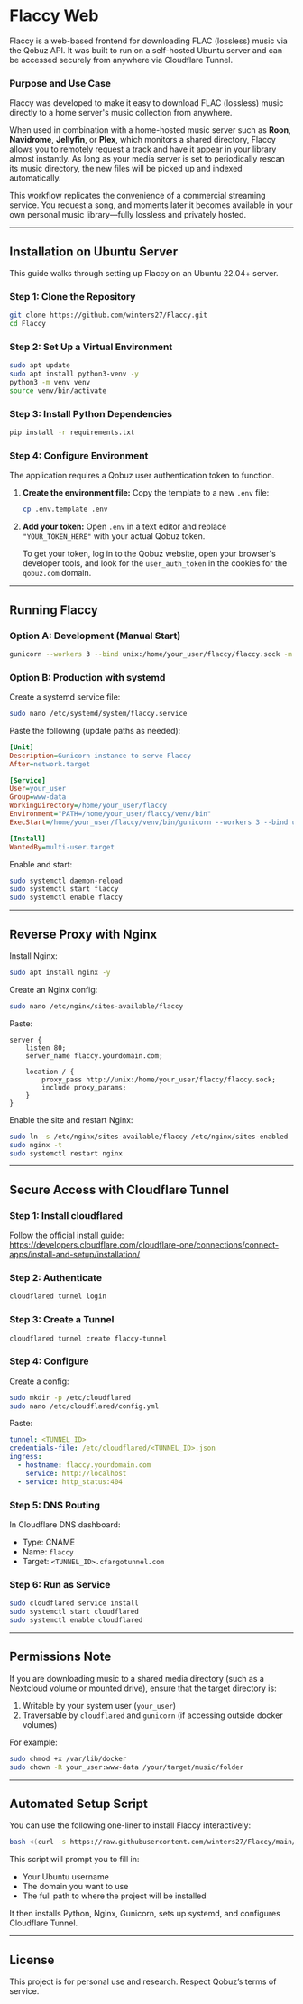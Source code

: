 # Flaccy Web

Flaccy is a web-based frontend for downloading FLAC (lossless) music via the Qobuz API. It was built to run on a self-hosted Ubuntu server and can be accessed securely from anywhere via Cloudflare Tunnel.

### Purpose and Use Case

Flaccy was developed to make it easy to download FLAC (lossless) music directly to a home server's music collection from anywhere.

When used in combination with a home-hosted music server such as **Roon**, **Navidrome**, **Jellyfin**, or **Plex**, which monitors a shared directory, Flaccy allows you to remotely request a track and have it appear in your library almost instantly. As long as your media server is set to periodically rescan its music directory, the new files will be picked up and indexed automatically.

This workflow replicates the convenience of a commercial streaming service. You request a song, and moments later it becomes available in your own personal music library—fully lossless and privately hosted.

---

## Installation on Ubuntu Server

This guide walks through setting up Flaccy on an Ubuntu 22.04+ server.

### Step 1: Clone the Repository

```bash
git clone https://github.com/winters27/Flaccy.git
cd Flaccy
```

### Step 2: Set Up a Virtual Environment

```bash
sudo apt update
sudo apt install python3-venv -y
python3 -m venv venv
source venv/bin/activate
```

### Step 3: Install Python Dependencies

```bash
pip install -r requirements.txt
```

### Step 4: Configure Environment

The application requires a Qobuz user authentication token to function.

1.  **Create the environment file:**
    Copy the template to a new `.env` file:
    ```bash
    cp .env.template .env
    ```

2.  **Add your token:**
    Open `.env` in a text editor and replace `"YOUR_TOKEN_HERE"` with your actual Qobuz token.

    To get your token, log in to the Qobuz website, open your browser's developer tools, and look for the `user_auth_token` in the cookies for the `qobuz.com` domain.

---

## Running Flaccy

### Option A: Development (Manual Start)

```bash
gunicorn --workers 3 --bind unix:/home/your_user/flaccy/flaccy.sock -m 007 app:app
```

### Option B: Production with systemd

Create a systemd service file:

```bash
sudo nano /etc/systemd/system/flaccy.service
```

Paste the following (update paths as needed):

```ini
[Unit]
Description=Gunicorn instance to serve Flaccy
After=network.target

[Service]
User=your_user
Group=www-data
WorkingDirectory=/home/your_user/flaccy
Environment="PATH=/home/your_user/flaccy/venv/bin"
ExecStart=/home/your_user/flaccy/venv/bin/gunicorn --workers 3 --bind unix:/home/your_user/flaccy/flaccy.sock -m 007 app:app

[Install]
WantedBy=multi-user.target
```

Enable and start:

```bash
sudo systemctl daemon-reload
sudo systemctl start flaccy
sudo systemctl enable flaccy
```

---

## Reverse Proxy with Nginx

Install Nginx:

```bash
sudo apt install nginx -y
```

Create an Nginx config:

```bash
sudo nano /etc/nginx/sites-available/flaccy
```

Paste:

```nginx
server {
    listen 80;
    server_name flaccy.yourdomain.com;

    location / {
        proxy_pass http://unix:/home/your_user/flaccy/flaccy.sock;
        include proxy_params;
    }
}
```

Enable the site and restart Nginx:

```bash
sudo ln -s /etc/nginx/sites-available/flaccy /etc/nginx/sites-enabled
sudo nginx -t
sudo systemctl restart nginx
```

---

## Secure Access with Cloudflare Tunnel

### Step 1: Install cloudflared

Follow the official install guide:  
https://developers.cloudflare.com/cloudflare-one/connections/connect-apps/install-and-setup/installation/

### Step 2: Authenticate

```bash
cloudflared tunnel login
```

### Step 3: Create a Tunnel

```bash
cloudflared tunnel create flaccy-tunnel
```

### Step 4: Configure

Create a config:

```bash
sudo mkdir -p /etc/cloudflared
sudo nano /etc/cloudflared/config.yml
```

Paste:

```yaml
tunnel: <TUNNEL_ID>
credentials-file: /etc/cloudflared/<TUNNEL_ID>.json
ingress:
  - hostname: flaccy.yourdomain.com
    service: http://localhost
  - service: http_status:404
```

### Step 5: DNS Routing

In Cloudflare DNS dashboard:

- Type: CNAME  
- Name: `flaccy`  
- Target: `<TUNNEL_ID>.cfargotunnel.com`

### Step 6: Run as Service

```bash
sudo cloudflared service install
sudo systemctl start cloudflared
sudo systemctl enable cloudflared
```

---

## Permissions Note

If you are downloading music to a shared media directory (such as a Nextcloud volume or mounted drive), ensure that the target directory is:

1. Writable by your system user (`your_user`)
2. Traversable by `cloudflared` and `gunicorn` (if accessing outside docker volumes)

For example:

```bash
sudo chmod +x /var/lib/docker
sudo chown -R your_user:www-data /your/target/music/folder
```

---

## Automated Setup Script

You can use the following one-liner to install Flaccy interactively:

```bash
bash <(curl -s https://raw.githubusercontent.com/winters27/Flaccy/main/install.sh)
```

This script will prompt you to fill in:

- Your Ubuntu username
- The domain you want to use
- The full path to where the project will be installed

It then installs Python, Nginx, Gunicorn, sets up systemd, and configures Cloudflare Tunnel.

---

## License

This project is for personal use and research. Respect Qobuz’s terms of service.
